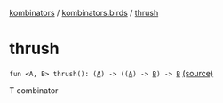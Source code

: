 [kombinators](../index.md) / [kombinators.birds](index.md) / [thrush](./thrush.md)

# thrush

`fun <A, B> thrush(): (`[`A`](thrush.md#A)`) -> ((`[`A`](thrush.md#A)`) -> `[`B`](thrush.md#B)`) -> `[`B`](thrush.md#B) [(source)](https://github.com/pardom/kombinators/tree/master/src/main/kotlin/kombinators/birds/thrush.kt#L6)

T combinator

